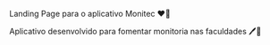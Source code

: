 Landing Page para o aplicativo Monitec ❤📱

Aplicativo desenvolvido para fomentar monitoria nas faculdades 🖊📒
